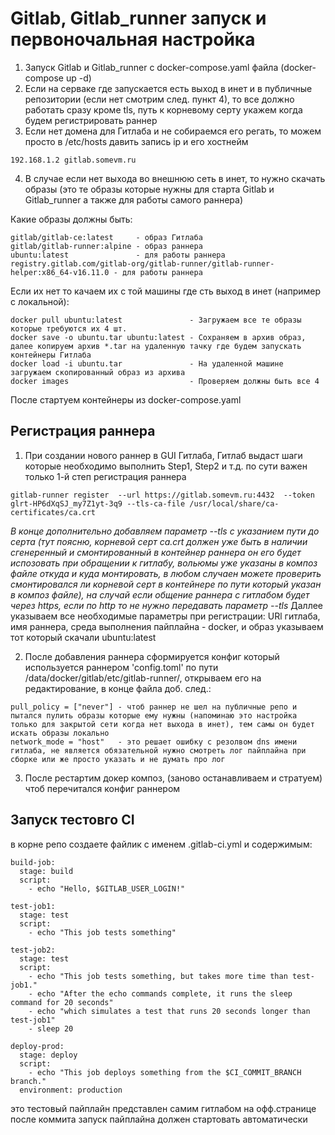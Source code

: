 # Gitlab, Gitlab_runner запуск и первоночальная настройка

1. Запуск Gitlab и Gitlab_runner c docker-compose.yaml файла (docker-compose up -d)
2. Если на серваке где запускается есть выход в инет и в публичные репозитории (если нет смотрим след. пункт 4), то все должно работать сразу кроме tls, путь к корневому серту укажем когда будем регистрировать раннер
3. Если нет домена для Гитлаба и не собираемся его регать, то можем просто в /etc/hosts давить запись ip и его хостнейм
```
192.168.1.2 gitlab.somevm.ru
```
4. В случае если нет выхода во внешнюю сеть в инет, то нужно скачать образы (это те образы которые нужны для старта Gitlab и Gitlab_runner а также для работы самого раннера)

Какие образы должны быть:

```
gitlab/gitlab-ce:latest     - образ Гитлаба
gitlab/gitlab-runner:alpine - образ раннера
ubuntu:latest               - для работы раннера
registry.gitlab.com/gitlab-org/gitlab-runner/gitlab-runner-helper:x86_64-v16.11.0 - для работы раннера
```

Если их нет то качаем их с той машины где сть выход в инет (например с локальной):

```
docker pull ubuntu:latest               - Загружаем все те образы которые требуются их 4 шт.
docker save -o ubuntu.tar ubuntu:latest - Сохраняем в архив образ, далее копируем архив *.tar на удаленную тачку где будем запускать контейнеры Гитлаба
docker load -i ubuntu.tar               - На удаленной машине загружаем скопированный образ из архива
docker images                           - Проверяем должны быть все 4
```

После стартуем контейнеры из docker-compose.yaml 

## Регистрация раннера
1. При создании нового раннер в GUI Гитлаба, Гитлаб выдаст шаги которые необходимо выполнить Step1, Step2 и т.д. по сути важен только 1-й степ регистрация раннера
```
gitlab-runner register  --url https://gitlab.somevm.ru:4432  --token glrt-HP6dXqSJ_my7Z1yt-3q9 --tls-ca-file /usr/local/share/ca-certificates/ca.crt
```
*В конце дополнительно добавляем параметр --tls с указанием пути до серта (тут поясню, корневой серт ca.crt должен уже быть в наличии сгенеренный и смонтированный в контейнер раннера он его будет испозовать при обращении к гитлабу, вольюмы уже указаны в композ файле откуда и куда монтировать, в любом случаен можете проверить смонтировался ли корневой серт в контейнере по пути который указан в композ файле), на случай если общение раннера с гитлабом будет через https, если по http то не нужно передавать параметр --tls*
Даллее указываем все необходимые параметры при регистрации: URl гитлаба, имя раннера, среда выполнения пайплайна - docker, и образ указываем тот который скачали ubuntu:latest

2. После добавления раннера сформируется конфиг который используется раннером 'config.toml' по пути /data/docker/gitlab/etc/gitlab-runner/, открываем его на редактирование, в конце файла доб. след.:
```
pull_policy = ["never"] - чтоб раннер не шел на публичные репо и пытался пулить образы которые ему нужны (напоминаю это настройка только для закрытой сети когда нет выхода в инет), тем самы он будет искать образы локально
network_mode = "host"   - это решает ошибку с резолвом dns имени гитлаба, не является обязательной нужно смотреть лог пайплайна при сборке или же просто указать и не думать про лог
```
3. После рестартим докер композ, (заново останавливаем и стратуем) чтоб перечитался конфиг раннером

## Запуск тестовго CI
в корне репо создаете файлик с именем .gitlab-ci.yml и содержимым:
```
build-job:
  stage: build
  script:
    - echo "Hello, $GITLAB_USER_LOGIN!"

test-job1:
  stage: test
  script:
    - echo "This job tests something"

test-job2:
  stage: test
  script:
    - echo "This job tests something, but takes more time than test-job1."
    - echo "After the echo commands complete, it runs the sleep command for 20 seconds"
    - echo "which simulates a test that runs 20 seconds longer than test-job1"
    - sleep 20

deploy-prod:
  stage: deploy
  script:
    - echo "This job deploys something from the $CI_COMMIT_BRANCH branch."
  environment: production
```
это тестовый пайплайн представлен самим гитлабом на офф.странице после коммита запуск пайплайна должен стартовать автоматически 

